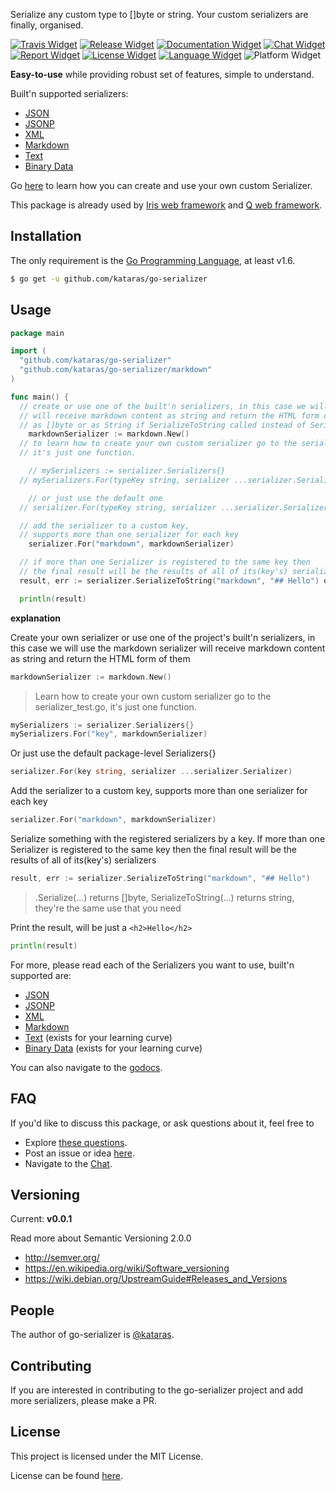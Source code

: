 [Travis Widget]: https://img.shields.io/travis/!kataras/go-serializer.svg?style=flat-square
[Travis]: http://travis-ci.org/kataras/go-serializer
[License Widget]: https://img.shields.io/badge/license-MIT%20%20License%20-E91E63.svg?style=flat-square
[License]: https://github.com/kataras/go-serializer/blob/master/LICENSE
[Release Widget]: https://img.shields.io/badge/release-v0.0.1-blue.svg?style=flat-square
[Release]: https://github.com/kataras/go-serializer/releases
[Chat Widget]: https://img.shields.io/badge/community-chat-00BCD4.svg?style=flat-square
[Chat]: https://kataras.rocket.chat/channel/go-serializer
[ChatMain]: https://kataras.rocket.chat/channel/go-serializer
[ChatAlternative]: https://gitter.im/kataras/go-serializer
[Report Widget]: https://img.shields.io/badge/report%20card-A%2B-F44336.svg?style=flat-square
[Report]: http://goreportcard.com/report/kataras/go-serializer
[Documentation Widget]: https://img.shields.io/badge/documentation-reference-5272B4.svg?style=flat-square
[Documentation]: https://godoc.org/github.com/kataras/go-serializer
[Language Widget]: https://img.shields.io/badge/powered_by-Go-3362c2.svg?style=flat-square
[Language]: http://golang.org
[Platform Widget]: https://img.shields.io/badge/platform-any--OS-yellow.svg?style=flat-square



Serialize any custom type to []byte or string.
Your custom serializers are finally, organised.

[![Travis Widget]][Travis] [![Release Widget]][Release] [![Documentation Widget]][Documentation] [![Chat Widget]][Chat] [![Report Widget]][Report] [![License Widget]][License]  [![Language Widget]][Language] ![Platform Widget]

**Easy-to-use** while providing robust set of features, simple to understand.

Built'n supported serializers:

- [JSON](https://github.com/kataras/go-serializer/tree/master/json)
- [JSONP](https://github.com/kataras/go-serializer/tree/master/jsonp)
- [XML](https://github.com/kataras/go-serializer/tree/master/xml)
- [Markdown](https://github.com/kataras/go-serializer/tree/master/markdown)
- [Text](https://github.com/kataras/go-serializer/tree/master/text)
- [Binary Data](https://github.com/kataras/go-serializer/tree/master/data)

Go [here](https://github.com/kataras/go-serializer/blob/master/serializer.go#L12) to learn how you can create and use your own custom Serializer.


This package is already used by [Iris web framework](https://github.com/kataras/iris) and [Q web framework](https://github.com/kataras/q).


Installation
------------
The only requirement is the [Go Programming Language](https://golang.org/dl), at least v1.6.

```bash
$ go get -u github.com/kataras/go-serializer
```


Usage
------------

```go
package main

import (
  "github.com/kataras/go-serializer"
  "github.com/kataras/go-serializer/markdown"
)

func main() {
  // create or use one of the built'n serializers, in this case we will use the markdown serializer
  // will receive markdown content as string and return the HTML form of them
  // as []byte or as String if SerializeToString called instead of Serialize, see below
	markdownSerializer := markdown.New()
  // to learn how to create your own custom serializer go to the serializer_test.go
  // it's just one function.

	// mySerializers := serializer.Serializers{}
  // mySerializers.For(typeKey string, serializer ...serializer.Serializer)

	// or just use the default one
  // serializer.For(typeKey string, serializer ...serializer.Serializer)

  // add the serializer to a custom key,
  // supports more than one serializer for each key
	serializer.For("markdown", markdownSerializer)

  // if more than one Serializer is registered to the same key then
  // the final result will be the results of all of its(key's) serializers
  result, err := serializer.SerializeToString("markdown", "## Hello") optional third parameter: serializer.Options{"map": "of interface{}"}

  println(result)
```

**explanation**

Create your own serializer or use one of the project's built'n serializers, in this case we will use the markdown serializer
will receive markdown content as string and return the HTML form of them
```go
markdownSerializer := markdown.New()
```
> Learn how to create your own custom serializer go to the serializer_test.go, it's just one function.

```go
mySerializers := serializer.Serializers{}
mySerializers.For("key", markdownSerializer)
```

Or just use the default package-level Serializers{}
```go
serializer.For(key string, serializer ...serializer.Serializer)
```


Add the serializer to a custom key,
supports more than one serializer for each key

```go
serializer.For("markdown", markdownSerializer)
```

Serialize something with the registered serializers by a key.
If more than one Serializer is registered to the same key then
the final result will be the results of all of its(key's) serializers
```go
result, err := serializer.SerializeToString("markdown", "## Hello")
```

> .Serialize(...) returns []byte, SerializeToString(...) returns string, they're the same use that you need

Print the result, will be just a `<h2>Hello</h2>`
```go
println(result)
```


For more, please read each of the Serializers you want to use, built'n supported are:

- [JSON](https://github.com/kataras/go-serializer/tree/master/json)
- [JSONP](https://github.com/kataras/go-serializer/tree/master/jsonp)
- [XML](https://github.com/kataras/go-serializer/tree/master/xml)
- [Markdown](https://github.com/kataras/go-serializer/tree/master/markdown)
- [Text](https://github.com/kataras/go-serializer/tree/master/text)  (exists for your learning curve)
- [Binary Data](https://github.com/kataras/go-serializer/tree/master/data)  (exists for your learning curve)


You can also navigate to the [godocs](https://godoc.org/github.com/kataras/go-serializer).

FAQ
------------

If you'd like to discuss this package, or ask questions about it, feel free to

 * Explore [these questions](https://github.com/kataras/go-serializer/issues?go-serializer=label%3Aquestion).
 * Post an issue or  idea [here](https://github.com/kataras/go-serializer/issues).
 * Navigate to the [Chat][Chat].



Versioning
------------

Current: **v0.0.1**

Read more about Semantic Versioning 2.0.0

 - http://semver.org/
 - https://en.wikipedia.org/wiki/Software_versioning
 - https://wiki.debian.org/UpstreamGuide#Releases_and_Versions



People
------------
The author of go-serializer is [@kataras](https://github.com/kataras).


Contributing
------------
If you are interested in contributing to the go-serializer project and add more serializers, please make a PR.

License
------------

This project is licensed under the MIT License.

License can be found [here](LICENSE).
